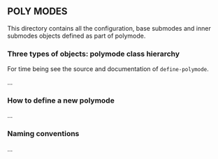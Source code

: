 
## POLY MODES

This directory contains all the configuration, base submodes and inner submodes
objects defined as part of polymode.

### Three types of objects: polymode class hierarchy

For time being see the source and documentation of `define-polymode`.

...

### How to define a new polymode

...

### Naming conventions 

...
